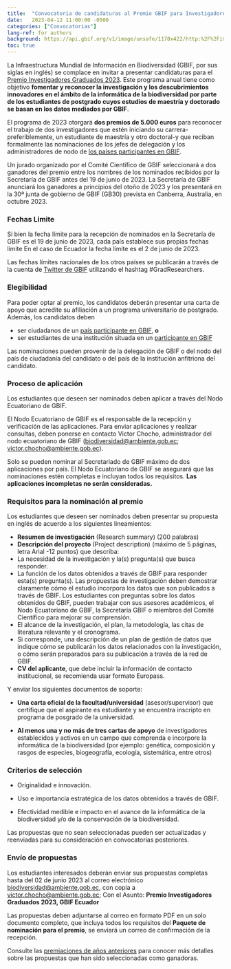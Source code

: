 ```yaml
---
title:  "Convocatoria de candidaturas al Premio GBIF para Investigadores Graduados 2023"
date:   2023-04-12 11:00:00 -0500
categories: ["Convocatorias"]
lang-ref: for authors
background: https://api.gbif.org/v1/image/unsafe/1170x422/http:%2F%2Fimages.ctfassets.net%2Fuo17ejk9rkwj%2F3MKHUCDqtzQWr4C7HyKV3a%2Fc03e38528d352bcb7eed22a53c71c7f0%2FGRA-2023-hero-es.png
toc: true
---
```


La Infraestructura Mundial de Información en Biodiversidad (GBIF, por sus siglas en inglés) se complace en invitar a presentar candidaturas para el [Premio Investigadores Graduados 2023](https://www.gbif.org/es/news/6gyLOum00YsYc4OtVGK33Y/convocatoria-de-candidaturas-al-premio-gbif-para-investigadores-graduados-2023). Este programa anual tiene como objetivo **fomentar y reconocer la investigación y los descubrimientos innovadores en el ámbito de la informática de la biodiversidad por parte de los estudiantes de postgrado cuyos estudios de maestría y doctorado se basan en los datos mediados por GBIF**.

El programa de 2023 otorgará **dos premios de 5.000 euros** para reconocer el trabajo de dos investigadores que estén iniciando su carrera-preferiblemente, un estudiante de maestría y otro doctoral-y que reciban formalmente las nominaciones de los jefes de delegación y los administradores de nodo de [los países participantes en GBIF](https://www.gbif.org/es/the-gbif-network).

Un jurado organizado por el Comité Científico de GBIF seleccionará a dos ganadores del premio entre los nombres de los nominados recibidos por la Secretaría de GBIF antes del 19 de junio de 2023. La Secretaría de GBIF anunciará los ganadores a principios del otoño de 2023 y los presentará en la 30ª junta de gobierno de GBIF (GB30) prevista en Canberra, Australia, en octubre 2023.

### **Fechas Limite**

Si bien la fecha límite para la recepción de nominados en la Secretaría de GBIF es el 19 de junio de 2023, cada país establece sus propias fechas límite En el caso de Ecuador la fecha límite es el 2 de junio de 2023.

Las fechas límites nacionales de los otros países se publicarán a través de la cuenta de [Twitter de GBIF](https://www.twitter.com/GBIF) utilizando el hashtag #GradResearchers.

### **Elegibilidad**

Para poder optar al premio, los candidatos deberán presentar una carta de apoyo que acredite su afiliación a un programa universitario de postgrado. Además, los candidatos deben

- ser ciudadanos de un [país participante en GBIF](https://www.gbif.org/es/the-gbif-network), **o**
- ser estudiantes de una institución situada en un [participante en GBIF](https://www.gbif.org/es/the-gbif-network)

Las nominaciones pueden provenir de la delegación de GBIF o del nodo del país de ciudadanía del candidato o del país de la institución anfitriona del candidato.

### **Proceso de aplicación**

Los estudiantes que deseen ser nominados deben aplicar a través del Nodo Ecuatoriano de GBIF.

El Nodo Ecuatoriano de GBIF es el responsable de la recepción y verificación de las aplicaciones. Para enviar aplicaciones y realizar consultas, deben ponerse en contacto Victor Chocho, administrador del nodo ecuatoriano de GBIF ([biodiversidad@ambiente.gob.ec](mailto:biodiversidad@ambiente.gob.ec); [victor.chocho@ambiente.gob.ec](mailto:victor.chocho@ambiente.gob.ec)).

Solo se pueden nominar al Secretariado de GBIF máximo de dos aplicaciones por país. El Nodo Ecuatoriano de GBIF se asegurará que las nominaciones estén completas e incluyan todos los requisitos. **Las aplicaciones incompletas no serán consideradas.**

### **Requisitos para la nominación al premio**

Los estudiantes que deseen ser nominados deben presentar su propuesta en inglés de acuerdo a los siguientes lineamientos:

- **Resumen de investigación** (Research summary) (200 palabras)
- **Descripción del proyecto** (Project description) (máximo de 5 páginas, letra Arial -12 puntos) que describa:
- La necesidad de la investigación y la(s) pregunta(s) que busca responder.
- La función de los datos obtenidos a través de GBIF para responder esta(s) pregunta(s). Las propuestas de investigación deben demostrar claramente cómo el estudio incorpora los datos que son publicados a través de GBIF. Los estudiantes con preguntas sobre los datos obtenidos de GBIF, pueden trabajar con sus asesores académicos, el Nodo Ecuatoriano de GBIF, la Secretaría GBIF o miembros del Comité Científico para mejorar su comprensión.
- El alcance de la investigación, el plan, la metodología, las citas de literatura relevante y el cronograma.
-  Si corresponde, una descripción de un plan de gestión de datos que indique cómo se publicarán los datos relacionados con la investigación, o cómo serán preparados para su publicación a través de la red de GBIF.
-  **CV del aplicante**, que debe incluir la información de contacto institucional, se recomienda usar formato Europass.

Y enviar los siguientes documentos de soporte:

- **Una carta oficial de la facultad/universidad** (asesor/supervisor) que certifique que el aspirante es estudiante y se encuentra inscripto en programa de posgrado de la universidad.

- **Al menos una y no más de tres cartas de apoyo** de investigadores establecidos y activos en un campo que comprenda e incorpore la informática de la biodiversidad (por ejemplo: genética, composición y rasgos de especies, biogeografía, ecología, sistemática, entre otros)

### **Criterios de selección**

-  Originalidad e innovación.

- Uso e importancia estratégica de los datos obtenidos a través de GBIF.

- Efectividad medible e impacto en el avance de la informática de la biodiversidad y/o de la conservación de la biodiversidad.

Las propuestas que no sean seleccionadas pueden ser actualizadas y reenviadas para su consideración en convocatorias posteriores.

### **Envío de propuestas**

Los estudiantes interesados deberán enviar sus propuestas completas hasta del 02 de junio 2023 al correo electrónico [biodiversidad@ambiente.gob.ec](mailto:biodiversidad@ambiente.gob.ec), con copia a [victor.chocho@ambiente.gob.ec](mailto:victor.chocho@ambiente.gob.ec); Con el Asunto: **Premio Investigadores Graduados 2023, GBIF Ecuador**

Las propuestas deben adjuntarse al correo en formato PDF en un solo documento completo, que incluya todos los requisitos del **Paquete de nominación para el premio**, se enviará un correo de confirmación de la recepción.

Consulte las [premiaciones de años anteriores](https://www.gbif.org/resource/search?q=graduate%20Researchers%20Award) para conocer más detalles sobre las propuestas que han sido seleccionadas como ganadoras.
